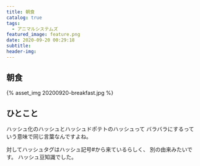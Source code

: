 ```yaml
---
title: 朝食
catalog: true
tags:
  - アニマルシステムズ
featured_image: feature.png
date: 2020-09-20 00:29:18
subtitle:
header-img:
---
```



## 朝食

{% asset_img 20200920-breakfast.jpg %}


## ひとこと
ハッシュ化のハッシュとハッシュドポテトのハッシュって
バラバラにするっていう意味で同じ言葉なんですよね。

対してハッシュタグはハッシュ記号#から来ているらしく、
別の由来みたいです。
ハッシュ豆知識でした。